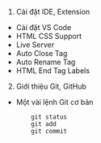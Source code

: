 1. Cài đặt IDE, Extension
- Cài đặt VS Code
- HTML CSS Support
- Live Server
- Auto Close Tag
- Auto Rename Tag
- HTML End Tag Labels
2. Giới thiệu Git, GitHub
- Một vài lệnh Git cơ bản
    ```
        git status
        git add
        git commit
    ```